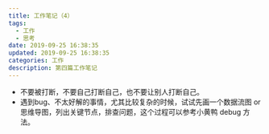 ```yaml
---
title: 工作笔记（4）
tags:
  - 工作
  - 思考
date: 2019-09-25 16:38:35
updated: 2019-09-25 16:38:35
categories: 工作
description: 第四篇工作笔记
---
```


- 不要被打断，不要自己打断自己，也不要让别人打断自己。
- 遇到bug、不太好解的事情，尤其比较复杂的时候，试试先画一个数据流图 or 思维导图，列出关键节点，排查问题，这个过程可以参考小黄鸭 debug 方法。

<!-- more -->


